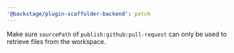 ```yaml
---
'@backstage/plugin-scaffolder-backend': patch
---
```


Make sure `sourcePath` of `publish:github:pull-request` can only be used to
retrieve files from the workspace.
